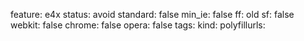 feature: e4x
status: avoid
standard: false
min_ie: false
ff: old
sf: false
webkit: false
chrome: false
opera: false
tags:
kind:
polyfillurls:

